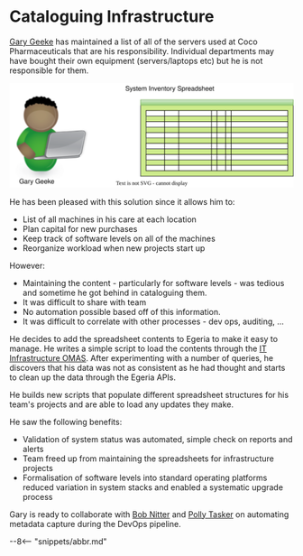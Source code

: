 <!-- SPDX-License-Identifier: CC-BY-4.0 -->
<!-- Copyright Contributors to the ODPi Egeria project. -->

# Cataloguing Infrastructure

[Gary Geeke](/practices/coco-pharmaceuticals/personas/gary-geeke) has maintained a list of all of the servers used at Coco Pharmaceuticals that are his responsibility.  Individual departments may have bought their own equipment (servers/laptops etc) but he is not responsible for them.

![System Inventory Spreadsheet](cataloguing-infrastructure-system-inventory-spreadsheet.svg)

He has been pleased with this solution since it allows him to:

* List of all machines in his care at each location
* Plan capital for new purchases
* Keep track of software levels on all of the machines
* Reorganize workload when new projects start up

However:

* Maintaining the content - particularly for software levels - was tedious and sometime he got behind in cataloguing them.
* It was difficult to share with team
* No automation possible based off of this information.
* It was difficult to correlate with other processes - dev ops, auditing, ...

He decides to add the spreadsheet contents to Egeria to make it easy to manage.  He writes a simple script to load the contents through the [IT Infrastructure OMAS](/services/omas/it-infrastructure/overview). After experimenting with a number of queries, he discovers that his data was not as consistent as he had thought and starts to clean up the data through the Egeria APIs.

He builds new scripts that populate different spreadsheet structures for his team's projects and are able to load any updates they make.

He saw the following benefits:

* Validation of system status was automated, simple check on reports and alerts
* Team freed up from maintaining the spreadsheets for infrastructure projects
* Formalisation of software levels into standard operating platforms reduced variation in system stacks and enabled a systematic upgrade process 

Gary is ready to collaborate with [Bob Nitter](/practices/coco-pharmaceuticals/personas/bob-nitter) and [Polly Tasker](/practices/coco-pharmaceuticals/personas/polly-tasker) on automating metadata capture during the DevOps pipeline.

--8<-- "snippets/abbr.md"
